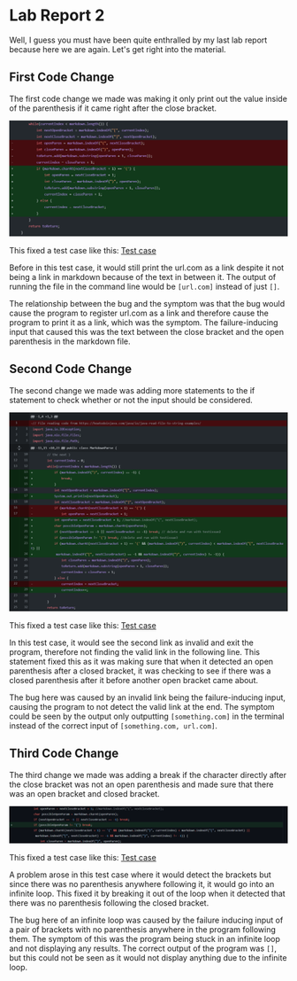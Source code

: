 # Lab Report 2

Well, I guess you must have been quite enthralled by my last lab report because here we are again. Let's get right into the material.

## First Code Change

The first code change we made was making it only print out the value inside of the parenthesis if it came right after the close bracket.

![Image](lab2report2.png)

This fixed a test case like this:
[Test case](test-file-3.html)

Before in this test case, it would still print the url.com as a link despite it not being a link in markdown because of the text in between it. The output of running the file in the command line would be `[url.com]` instead of just `[]`.

The relationship between the bug and the symptom was that the bug would cause the program to register url.com as a link and therefore cause the program to print it as a link, which was the symptom. The failure-inducing input that caused this was the text between the close bracket and the open parenthesis in the markdown file.

## Second Code Change

The second change we made was adding more statements to the if statement to check whether or not the input should be considered.

![Image](lab2report1.png)

This fixed a test case like this: 
[Test case](test-file-2.html)

In this test case, it would see the second link as invalid and exit the program, therefore not finding the valid link in the following line. This statement fixed this as it was making sure that when it detected an open parenthesis after a closed bracket, it was checking to see if there was a closed parenthesis after it before another open bracket came about.

The bug here was caused by an invalid link being the failure-inducing input, causing the program to not detect the valid link at the end. The symptom could be seen by the output only outputting `[something.com]` in the terminal instead of the correct input of `[something.com, url.com]`.

## Third Code Change

The third change we made was adding a break if the character directly after the close bracket was not an open parenthesis and made sure that there was an open bracket and closed bracket.

![Image](lab2report4.png)

This fixed a test case like this:
[Test case](test-file3.html)

A problem arose in this test case where it would detect the brackets but since there was no parenthesis anywhere following it, it would go into an infinite loop. This fixed it by breaking it out of the loop when it detected that there was no parenthesis following the closed bracket.

The bug here of an infinite loop was caused by the failure inducing input of a pair of brackets with no parenthesis anywhere in the program following them. The symptom of this was the program being stuck in an infinite loop and not displaying any results. The correct output of the program was `[]`, but this could not be seen as it would not display anything due to the infinite loop.
